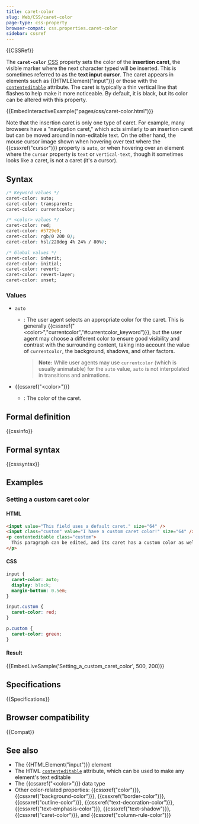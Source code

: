 ```yaml
---
title: caret-color
slug: Web/CSS/caret-color
page-type: css-property
browser-compat: css.properties.caret-color
sidebar: cssref
---
```


{{CSSRef}}

The **`caret-color`** [CSS](/en-US/docs/Web/CSS) property sets the color of the **insertion caret**, the visible marker where the next character typed will be inserted. This is sometimes referred to as the **text input cursor**. The caret appears in elements such as {{HTMLElement("input")}} or those with the [`contenteditable`](/en-US/docs/Web/HTML/Global_attributes#contenteditable) attribute. The caret is typically a thin vertical line that flashes to help make it more noticeable. By default, it is black, but its color can be altered with this property.

{{EmbedInteractiveExample("pages/css/caret-color.html")}}

Note that the insertion caret is only one type of caret. For example, many browsers have a "navigation caret," which acts similarly to an insertion caret but can be moved around in non-editable text. On the other hand, the mouse cursor image shown when hovering over text where the {{cssxref("cursor")}} property is `auto`, or when hovering over an element where the `cursor` property is `text` or `vertical-text`, though it sometimes looks like a caret, is not a caret (it's a cursor).

## Syntax

```css
/* Keyword values */
caret-color: auto;
caret-color: transparent;
caret-color: currentcolor;

/* <color> values */
caret-color: red;
caret-color: #5729e9;
caret-color: rgb(0 200 0);
caret-color: hsl(228deg 4% 24% / 80%);

/* Global values */
caret-color: inherit;
caret-color: initial;
caret-color: revert;
caret-color: revert-layer;
caret-color: unset;
```

### Values

- `auto`

  - : The user agent selects an appropriate color for the caret. This is generally {{cssxref("&lt;color&gt;","currentcolor","#currentcolor_keyword")}}, but the user agent may choose a different color to ensure good visibility and contrast with the surrounding content, taking into account the value of `currentcolor`, the background, shadows, and other factors.

    > **Note:** While user agents may use `currentcolor` (which is usually animatable) for the `auto` value, `auto` is not interpolated in transitions and animations.

- {{cssxref("&lt;color&gt;")}}
  - : The color of the caret.

## Formal definition

{{cssinfo}}

## Formal syntax

{{csssyntax}}

## Examples

### Setting a custom caret color

#### HTML

```html
<input value="This field uses a default caret." size="64" />
<input class="custom" value="I have a custom caret color!" size="64" />
<p contenteditable class="custom">
  This paragraph can be edited, and its caret has a custom color as well!
</p>
```

#### CSS

```css
input {
  caret-color: auto;
  display: block;
  margin-bottom: 0.5em;
}

input.custom {
  caret-color: red;
}

p.custom {
  caret-color: green;
}
```

#### Result

{{EmbedLiveSample('Setting_a_custom_caret_color', 500, 200)}}

## Specifications

{{Specifications}}

## Browser compatibility

{{Compat}}

## See also

- The {{HTMLElement("input")}} element
- The HTML [`contenteditable`](/en-US/docs/Web/HTML/Global_attributes#contenteditable) attribute, which can be used to make any element's text editable
- The {{cssxref("&lt;color&gt;")}} data type
- Other color-related properties: {{cssxref("color")}}, {{cssxref("background-color")}}, {{cssxref("border-color")}}, {{cssxref("outline-color")}}, {{cssxref("text-decoration-color")}}, {{cssxref("text-emphasis-color")}}, {{cssxref("text-shadow")}}, {{cssxref("caret-color")}}, and {{cssxref("column-rule-color")}}
